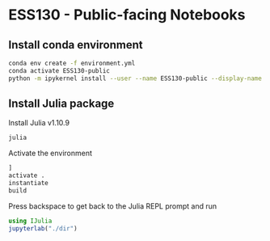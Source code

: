 # ESS130 - Public-facing Notebooks

## Install conda environment
```bash
conda env create -f environment.yml
conda activate ESS130-public
python -m ipykernel install --user --name ESS130-public --display-name "Python (ESS130-public)"
```

## Install Julia package

Install Julia v1.10.9
```bash
julia
```

Activate the environment
```julia
]
activate .
instantiate
build
```

Press backspace to get back to the Julia REPL prompt and run
```julia
using IJulia
jupyterlab("./dir")
```
